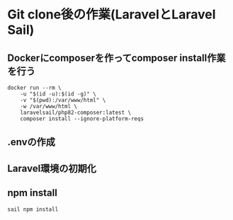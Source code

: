 # Git clone後の作業(LaravelとLaravel Sail)

## Dockerにcomposerを作ってcomposer install作業を行う
```
docker run --rm \
    -u "$(id -u):$(id -g)" \
    -v "$(pwd):/var/www/html" \
    -w /var/www/html \
    laravelsail/php82-composer:latest \
    composer install --ignore-platform-reqs
```

## .envの作成

## Laravel環境の初期化

## npm install
`sail npm install`